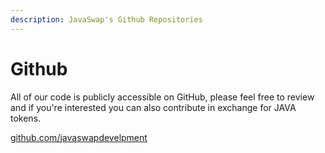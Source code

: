 ```yaml
---
description: JavaSwap's Github Repositories
---
```


# Github

All of our code is publicly accessible on GitHub, please feel free to review and if you're interested you can also contribute in exchange for JAVA tokens.

[github.com/javaswapdevelpment](https://github.com/javaswapdevelpment)
